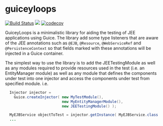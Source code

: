 # guiceyloops

[![Build Status](https://secure.travis-ci.org/realityforge/guiceyloops.svg?branch=master)](http://travis-ci.org/realityforge/guiceyloops)
[<img src="https://img.shields.io/maven-central/v/org.realityforge.guiceyloops/guiceyloops.svg?label=latest%20release"/>](http://search.maven.org/#search%7Cga%7C1%7Cg%3A%22org.realityforge.guiceyloops%22%20a%3A%22guiceyloops%22)
[![codecov](https://codecov.io/gh/realityforge/guiceyloops/branch/master/graph/badge.svg)](https://codecov.io/gh/realityforge/guiceyloops)

GuiceyLoops is a minimalistic library for aiding the testing of JEE applications
using Guice. The library add some type listeners that are aware of the JEE annotations
such as `@EJB`, `@Resource`, `@WebServiceRef` and `@PersistenceContext` so that fields
marked with these annotations will be injected in a Guice container.

The simplest way to use the library is to add the JEETestingModule as well as any modules
required to provide resources used in the test (i.e. an EntityManager module) as well as
any module that defines the components under test into one injector and access the components
under test from specified module. i.e.

```java
  Injector injector =
    Guice.createInjector( new MyTestModule(),
                          new MyEntityManagerModule(),
                          new JEETestingModule() );

  MyEJBService objectToTest = injector.getInstance( MyEJBService.class );
  ...
```
